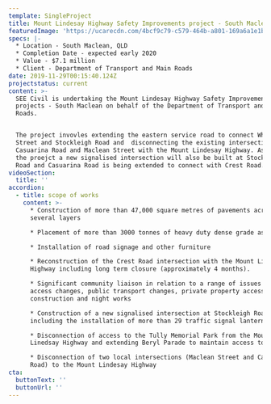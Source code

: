 ```yaml
---
template: SingleProject
title: Mount Lindesay Highway Safety Improvements project - South Maclean
featuredImage: 'https://ucarecdn.com/4bcf9c79-c579-464b-a801-169a6a1e1bf5/'
specs: |-
  * Location - South Maclean, QLD 
  * Completion Date - expected early 2020 
  * Value - $7.1 million 
  * Client - Department of Transport and Main Roads
date: 2019-11-29T00:15:40.124Z
projectstatus: current
content: >-
  SEE Civil is undertaking the Mount Lindesay Highway Safety Improvement
  projects - South Maclean on behalf of the Department of Transport and Main
  Roads. 


  The project invovles extending the eastern service road to connect Wharf
  Street and Stockleigh Road and  disconnecting the existing intersections of
  Casuarina Road and Maclean Street with the Mount Lindesay Highway. As part of
  the proejct a new signalised intersection will also be built at Stockleigh
  Road and Casuarina Road is being extended to connect with Crest Road.
videoSection:
  title: ''
accordion:
  - title: scope of works
    content: >-
      * Construction of more than 47,000 square metres of pavements across
      several layers

      * Placement of more than 3000 tonnes of heavy duty dense grade asphalt  

      * Installation of road signage and other furniture 

      * Reconstruction of the Crest Road intersection with the Mount Lindesay
      Highway including long term closure (approximately 4 months). 

      * Significant community liaison in relation to a range of issues including
      access changes, public transport changes, private property access
      construction and night works

      * Construction of a new signalised intersection at Stockleigh Road
      including the installation of more than 29 traffic signal lanterns. 

      * Disconnection of access to the Tully Memorial Park from the Mount
      Linedsay Highway and extending Beryl Parade to maintain access to the park

      * Disconnection of two local intersections (Maclean Street and Casuarina
      Road) to the Mount Lindesay Highway
cta:
  buttonText: ''
  buttonUrl: ''
---
```


